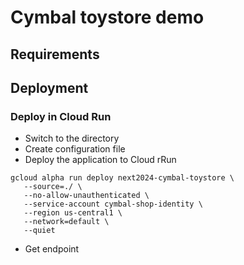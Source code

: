# Cymbal toystore demo
## Requirements
## Deployment
### Deploy in Cloud Run 
* Switch to the directory 
* Create configuration file
* Deploy the application to Cloud rRun 
```
gcloud alpha run deploy next2024-cymbal-toystore \
   --source=./ \
   --no-allow-unauthenticated \
   --service-account cymbal-shop-identity \
   --region us-central1 \
   --network=default \
   --quiet
   ```

* Get endpoint 
